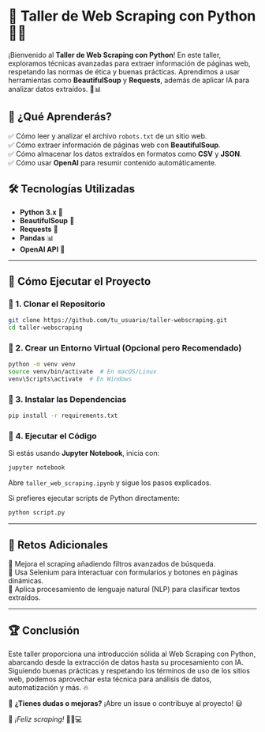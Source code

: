 # 🚀 Taller de Web Scraping con Python 🕵️‍♂️

¡Bienvenido al **Taller de Web Scraping con Python**! En este taller, exploramos técnicas avanzadas para extraer información de páginas web, respetando las normas de ética y buenas prácticas. Aprendimos a usar herramientas como **BeautifulSoup** y **Requests**, además de aplicar IA para analizar datos extraídos. 🧠📊

## 📌 **¿Qué Aprenderás?**

✅ Cómo leer y analizar el archivo `robots.txt` de un sitio web.  
✅ Cómo extraer información de páginas web con **BeautifulSoup**.  
✅ Cómo almacenar los datos extraídos en formatos como **CSV** y **JSON**.  
✅ Cómo usar **OpenAI** para resumir contenido automáticamente.

## 🛠 **Tecnologías Utilizadas**

- **Python 3.x** 🐍
- **BeautifulSoup** 🍲
- **Requests** 🔗
- **Pandas** 📊
- **OpenAI API** 🤖

---

## 📖 **Cómo Ejecutar el Proyecto**

### 🔹 1. Clonar el Repositorio

```bash
git clone https://github.com/tu_usuario/taller-webscraping.git
cd taller-webscraping
```

### 🔹 2. Crear un Entorno Virtual (Opcional pero Recomendado)

```bash
python -m venv venv
source venv/bin/activate  # En macOS/Linux
venv\Scripts\activate  # En Windows
```

### 🔹 3. Instalar las Dependencias

```bash
pip install -r requirements.txt
```

### 🔹 4. Ejecutar el Código

Si estás usando **Jupyter Notebook**, inicia con:

```bash
jupyter notebook
```

Abre `taller_web_scraping.ipynb` y sigue los pasos explicados.

Si prefieres ejecutar scripts de Python directamente:

```bash
python script.py
```

---

## 🧩 **Retos Adicionales**

🚀 Mejora el scraping añadiendo filtros avanzados de búsqueda.  
🚀 Usa Selenium para interactuar con formularios y botones en páginas dinámicas.  
🚀 Aplica procesamiento de lenguaje natural (NLP) para clasificar textos extraídos.

---

## 🏆 **Conclusión**

Este taller proporciona una introducción sólida al Web Scraping con Python, abarcando desde la extracción de datos hasta su procesamiento con IA. Siguiendo buenas prácticas y respetando los términos de uso de los sitios web, podemos aprovechar esta técnica para análisis de datos, automatización y más. 🔥

📩 **¿Tienes dudas o mejoras?** ¡Abre un issue o contribuye al proyecto! 😃

🎯 _¡Feliz scraping!_ 🕵️‍♂️💻
